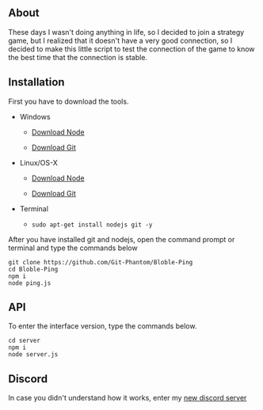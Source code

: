 ## About

These days I wasn't doing anything in life, so I decided to join a strategy game, but I realized that it doesn't have a very good connection, so I decided to make this little script to test the connection of the game to know the best time that the connection is stable.

## Installation

First you have to download the tools. 

* Windows

   * [Download Node](https://nodejs.org)
 
   * [Download Git](https://git-scm.com/downloads)

* Linux/OS-X 

    * [Download Node](https://nodejs.org)
 
    * [Download Git](https://git-scm.com/downloads)

* Terminal 

   * ``sudo apt-get install nodejs git -y ``
   
After you have installed git and nodejs, open the command prompt or terminal and type the commands below

```
git clone https://github.com/Git-Phantom/Bloble-Ping
cd Bloble-Ping
npm i
node ping.js
```

## API

To enter the interface version, type the commands below.

```
cd server
npm i 
node server.js
```

## Discord

<!-- In case you didn't understand how it works, enter my [new discord server](https://discord.gg/hdDrK7dPkd) -->
In case you didn't understand how it works, enter my [new discord server](https://discord.gg/)
